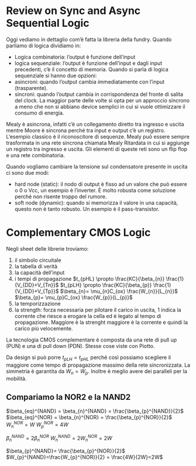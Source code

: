 # Review on Sync and Async Sequential Logic
Oggi vediamo in dettaglio com’è fatta la libreria della fundry.
Quando parliamo di logica dividiamo in:
- Logica combinatoria: l’output è funzione dell’input
- logica sequenziale: l’output è funzione dell’input e dagli input precedenti, c’è il concetto di memoria.
Quando si parla di logica sequenziale si hanno due opzioni:
- asincroni: quando l’output cambia immediatamente con l’input (trasparente).
- sincroni: quando l’output cambia in corrispondenza del fronte di salita del clock.
La maggior parte delle volte si opta per un approccio sincrono a meno che non si abbiano device semplici in cui si vuole ottimizzare il consumo di energia.

Mealy è asincrona, infatti c’è un collegamento diretto tra ingresso e uscita mentre Moore è sincrona perché tra input e output c’è un registro.
L’esempio classico è il riconoscitore di sequenze. 
Mealy può essere sempre trasformata in una rete sincrona chiamata Mealy Ritardata in cui si aggiunge un registro tra ingresso e uscita.
Gli elementi di queste reti sono un flip flop e una rete combinatoria. 

Quando vogliamo cambiare la tensione sul condensatore presente in uscita ci sono due modi: 
- hard node (static): il nodo di output è fisso ad un valore che può essere o 0 o Vcc, un esempio è l’inverter. È molto robusta come soluzione perché non risente troppo del rumore. 
- soft node (dynamic): quando si memorizza il valore in una capacità, questo non è tanto robusto. Un esempio è il pass-transistor. 

# Complementary CMOS Logic

Negli sheet delle librerie troviamo:
1. il simbolo circuitale
2. la tabella di verità
3. la capacità dell’input
4. i tempi di propagazione 
	$t_{pHL} \propto \frac{KC}{\beta_{n}} \frac{1}{V_{DD}+V_{Tn}}$ 
	$t_{pLH} \propto \frac{KC}{\beta_{p}} \frac{1}{V_{DD}+V_{Tp}}$
	$\beta_{n}= \mu_{n}C_{ox} \frac{W_{n}}{L_{n}}$
	$\beta_{p}= \mu_{p}C_{ox} \frac{W_{p}}{L_{p}}$
5. la temporizzazione
6. la strength: forza necessaria per pilotare il carico in uscita, 1 indica la corrente che riesce a erogare la cella ed è legato al tempo di propagazione. Maggiore è la strenght maggiore è la corrente e quindi la carico più velocemente. 

La tecnologia CMOS complementare è composta da una rete di pull up (PUN) e una di pull down (PDN). Stesse cose viste con Piotto.

Da design si può porre $t_{pLH} = t_{pHL}$ perché così possiamo scegliere il maggiore come tempo di propagazione massimo della rete sincronizzata.
La simmetria è garantita da $W_{n}= W_{p}$.
Inoltre è meglio avere dei paralleli per la mobilità.

## Compariamo la NOR2 e la NAND2

$\beta_{eq}^{NAND} = \beta_{n}^{NAND} = \frac{\beta_{p}^{NAND}}{2}$
$\beta_{eq}^{NOR} = \beta_{n}^{NOR} = \frac{\beta_{p}^{NOR}}{2}$
$W_{n}^{NOR}= W$
$W_{p}^{NOR} = 4W$

$\beta_{n}^{NAND}= 2\beta_{n}^{NOR}$
$W_{n}^{NAND}=2W_{n}^{NOR} = 2W$

$\beta_{p}^{NAND}= \frac{\beta_{p}^{NOR}}{2}$
$W_{p}^{NAND}=\frac{W_{p}^{NOR}}{2} = \frac{4W}{2W}=2W$

